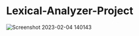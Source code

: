 # Lexical-Analyzer-Project
![Screenshot 2023-02-04 140143](https://user-images.githubusercontent.com/43098702/216766524-3d92d61d-515b-4277-b740-01a5db70aa82.jpg)
